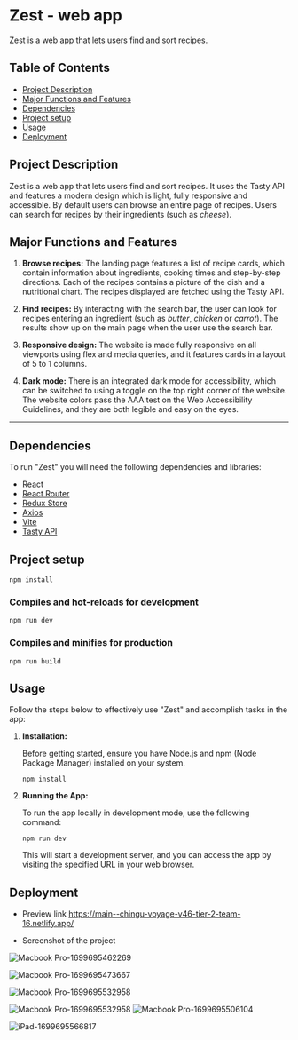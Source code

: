 # Zest - web app

Zest is a web app that lets users find and sort recipes.

## Table of Contents

- [Project Description](#project-description)
- [Major Functions and Features](#major-functions-and-features)
- [Dependencies](#dependencies)
- [Project setup](#project-setup)
- [Usage](#usage)
- [Deployment](#deployment)

## Project Description

Zest is a web app that lets users find and sort recipes. It uses the Tasty API and features a modern design which is light, fully responsive and accessible. By default users can browse an entire page of recipes. Users can search for recipes by their ingredients (such as *cheese*). 

## Major Functions and Features

1. **Browse recipes:** The landing page features a list of recipe cards, which contain information about ingredients, cooking times and step-by-step directions. Each of the recipes contains a picture of the dish and a nutritional chart. The recipes displayed are fetched using the Tasty API.

2. **Find recipes:** By interacting with the search bar, the user can look for recipes entering an ingredient (such as *butter*, *chicken* or *carrot*). The results show up on the main page when the user use the search bar.

3. **Responsive design:** The website is made fully responsive on all viewports using flex and media queries, and it features cards in a layout of 5 to 1 columns.

4. **Dark mode:** There is an integrated dark mode for accessibility, which can be switched to using a toggle on the top right corner of the website. The website colors pass the AAA test on the Web Accessibility Guidelines, and they are both legible and easy on the eyes.

---

## Dependencies

To run "Zest" you will need the following dependencies and libraries:

- [React](https://react.dev/learn)
- [React Router](https://reactrouter.com/en/main)
- [Redux Store](https://redux.js.org/api/store)
- [Axios](https://axios-http.com/docs/intro)
- [Vite](https://vitejs.dev/guide/)
- [Tasty API](https://rapidapi.com/apidojo/api/tasty)

## Project setup

```
npm install
```

### Compiles and hot-reloads for development

```
npm run dev
```

### Compiles and minifies for production

```
npm run build
```

## Usage

Follow the steps below to effectively use "Zest" and accomplish tasks in the app:

1. **Installation:**

   Before getting started, ensure you have Node.js and npm (Node Package Manager) installed on your system.

   ```
   npm install
   ```

2. **Running the App:**

   To run the app locally in development mode, use the following command:

   ```
   npm run dev
   ```

   This will start a development server, and you can access the app by visiting the specified URL in your web browser.

## Deployment

- Preview link
https://main--chingu-voyage-v46-tier-2-team-16.netlify.app/

- Screenshot of the project 

![Macbook Pro-1699695462269](https://github.com/chingu-voyages/v46-tier2-team-16/assets/76844097/1cf4095a-643e-40cf-8965-b188cdd80efe)

![Macbook Pro-1699695473667](https://github.com/chingu-voyages/v46-tier2-team-16/assets/76844097/069dd2be-46fd-4c43-acb7-437d87a1f886)


![Macbook Pro-1699695532958](https://github.com/chingu-voyages/v46-tier2-team-16/assets/76844097/18eaef1e-5237-4ca4-b13c-77286cdba076)


![Macbook Pro-1699695532958](https://github.com/chingu-voyages/v46-tier2-team-16/assets/76844097/6f68e5b8-49b2-4943-87f5-2fde0c3eb54a)
![Macbook Pro-1699695506104](https://github.com/chingu-voyages/v46-tier2-team-16/assets/76844097/8eecd40e-1b3d-42cc-b4be-be3e9e407fc3)


![iPad-1699695566817](https://github.com/chingu-voyages/v46-tier2-team-16/assets/76844097/e20184ff-c261-4e5a-9500-b836ef189f89)
